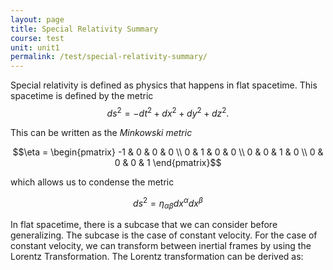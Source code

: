 ```yaml
---
layout: page
title: Special Relativity Summary
course: test
unit: unit1
permalink: /test/special-relativity-summary/
---
```


Special relativity is defined as physics that happens in flat spacetime. This spacetime is defined by the metric
$$ds^2 = -dt^2 + dx^2 + dy^2 + dz^2.$$

This can be written as the *Minkowski metric*

$$\eta = \begin{pmatrix} -1 & 0 & 0 & 0 \\ 0 & 1 & 0 & 0 \\ 0 & 0 & 1 & 0 \\ 0 & 0 & 0 & 1 \end{pmatrix}$$

which allows us to condense the metric

$$ds^2 = \eta_{\alpha\beta}dx^\alpha dx^\beta$$

In flat spacetime, there is a subcase that we can consider before generalizing. The subcase is the case of constant velocity. For the case of constant velocity, we can transform between inertial frames by using the Lorentz Transformation. The Lorentz transformation can be derived as:









